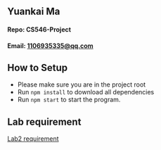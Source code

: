 ## Yuankai Ma
#### Repo: CS546-Project
#### Email: 1106935335@qq.com

## How to Setup
- Please make sure you are in the project root
- Run ```npm install``` to download all dependencies
- Run ```npm start``` to start the program.

## Lab requirement
<a href="https://github.com/Kyrie-Ma/CS546-project/blob/main/lab2/Lab%202.pdf" >  Lab2 requirement
